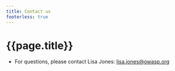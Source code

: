 ```yaml
---
title: Contact us
footerless: true
---
```


# {{page.title}}
* For questions, please contact Lisa Jones: [lisa.jones@owasp.org](mailto:lisa.jones@owasp.org)


<div style="height: 8em"></div>

